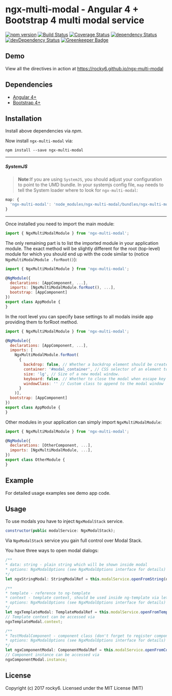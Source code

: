 # ngx-multi-modal - Angular 4 + Bootstrap 4 multi modal service

[![npm version](https://badge.fury.io/js/ngx-multi-modal.svg)](https://badge.fury.io/js/ngx-multi-modal)
[![Build Status](https://travis-ci.org/rocky6/ngx-multi-modal.svg?branch=master)](https://travis-ci.org/rocky6/ngx-multi-modal)
[![Coverage Status](https://coveralls.io/repos/github/rocky6/ngx-multi-modal/badge.svg?branch=master)](https://coveralls.io/github/rocky6/ngx-multi-modal?branch=master)
[![dependency Status](https://david-dm.org/rocky6/ngx-multi-modal/status.svg)](https://david-dm.org/rocky6/ngx-multi-modal)
[![devDependency Status](https://david-dm.org/rocky6/ngx-multi-modal/dev-status.svg?branch=master)](https://david-dm.org/rocky6/ngx-multi-modal#info=devDependencies)
[![Greenkeeper Badge](https://badges.greenkeeper.io/rocky6/ngx-multi-modal.svg)](https://greenkeeper.io/)

## Demo

View all the directives in action at https://rocky6.github.io/ngx-multi-modal

## Dependencies
* [Angular 4+](https://angular.io)
* [Bootstrap 4+](https://getbootstrap.com/)
## Installation
Install above dependencies via *npm*. 

Now install `ngx-multi-modal` via:
```shell
npm install --save ngx-multi-modal
```

---
##### SystemJS
>**Note**:If you are using `SystemJS`, you should adjust your configuration to point to the UMD bundle.
In your systemjs config file, `map` needs to tell the System loader where to look for `ngx-multi-modal`:
```js
map: {
  'ngx-multi-modal': 'node_modules/ngx-multi-modal/bundles/ngx-multi-modal.umd.js',
}
```
---

Once installed you need to import the main module:
```js
import { NgxMultiModalModule } from 'ngx-multi-modal';
```
The only remaining part is to list the imported module in your application module. The exact method will be slightly
different for the root (top-level) module for which you should end up with the code similar to (notice ` NgxMultiModalModule .forRoot()`):
```js
import { NgxMultiModalModule } from 'ngx-multi-modal';

@NgModule({
  declarations: [AppComponent, ...],
  imports: [NgxMultiModalModule.forRoot(), ...],  
  bootstrap: [AppComponent]
})
export class AppModule {
}
```

In the root level you can specify base settings to all modals inside app providing them to forRoot method.
```js
import { NgxMultiModalModule } from 'ngx-multi-modal';

@NgModule({
  declarations: [AppComponent, ...],
  imports: [
    NgxMultiModalModule.forRoot(
      {
        backdrop: false, // Whether a backdrop element should be created for a given modal (true by default)
        container: '#modal_container', // CSS selector of an element to which to attach newly opened modal windows ('body' by default)
        size: 'lg', // Size of a new modal window.
        keyboard: false, // Whether to close the modal when escape key is pressed (true by default).
        windowClass: '' // Custom class to append to the modal window
      }
    )],  
  bootstrap: [AppComponent]
})
export class AppModule {
}
``` 

Other modules in your application can simply import ` NgxMultiModalModule `:

```js
import { NgxMultiModalModule } from 'ngx-multi-modal';

@NgModule({
  declarations: [OtherComponent, ...],
  imports: [NgxMultiModalModule, ...], 
})
export class OtherModule {
}
```

## Example
For detailed usage examples see demo app code.

## Usage
To use modals you have to inject `NgxModalStack` service.
```js
constructor(public modalService: NgxModalStack);
```
Via `NgxModalStack` service you gain full control over Modal Stack.

You have three ways to open modal dialogs:
```js
/**
* data: string - plain string which will be shown inside modal
* options: NgxModalOptions (see NgxModalOptions interface for details)
*/
let ngxStringModal: StringModalRef = this.modalService.openFromString(data, this.options);

/**
* template - reference to ng-template
* context - template context, should be used inside ng-template via let-* syntax
* options: NgxModalOptions (see NgxModalOptions interface for details)
*/
let ngxTemplateModal: TemplateModalRef = this.modalService.openFromTemplate(template, context, this.options);
// Template context can be accessed via 
ngxTemplateModal.context;

/**
* TestModalComponent - component class (don't forget to register component inside ngModules entryComponents)
* options: NgxModalOptions (see NgxModalOptions interface for details)
*/
let ngxComponentModal: ComponentModalRef = this.modalService.openFromComponent(TestModalComponent, this.options);
// Component instance can be accessed via 
ngxComponentModal.instance;
```

## License

Copyright (c) 2017 rocky6. Licensed under the MIT License (MIT)


